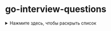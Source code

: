 # go-interview-questions

<details>
  <summary>Нажмите здесь, чтобы раскрыть список</summary>

- Элемент 1
- Элемент 2
- Элемент 3
</details>